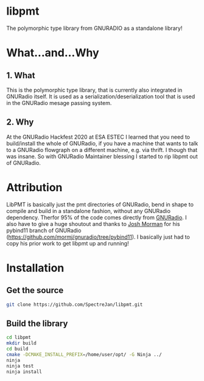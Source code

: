 # libpmt
The polymorphic type library from GNURADIO as a standalone library!

# What...and...Why
## 1. What
This is the polymorphic type library, that is currently also integrated in GNURadio itself.
It is used as a serialization/deserialization tool that is used in the GNURadio mesage passing system.

## 2. Why
At the GNURadio Hackfest 2020 at ESA ESTEC I learned that you need to build/install the whole of GNURadio, if you have a
machine that wants to talk to a GNURadio flowgraph on a different machine, e.g. via thrift. I though that was insane.
So with GNURadio Maintainer blessing I started to rip libpmt out of GNURadio.

# Attribution
LibPMT is basically just the pmt directories of GNURadio, bend in shape to compile and build in a standalone fashion, without any GNURadio dependency. Therfor 95% of the code comes directly from [GNURadio](https://github.com/gnuradio/gnuradio). 
I also have to give a huge shoutout and thanks to [Josh Morman](https://github.com/mormj) for his pybind11 branch of GNURadio (https://github.com/mormj/gnuradio/tree/pybind11). I basically just had to copy his prior work to get libpmt up and running!

# Installation

## Get the source
```sh
git clone https://github.com/SpectreJan/libpmt.git
```

## Build the library
```sh
cd libpmt
mkdir build
cd build
cmake -DCMAKE_INSTALL_PREFIX=/home/user/opt/ -G Ninja ../
ninja
ninja test
ninja install
```
